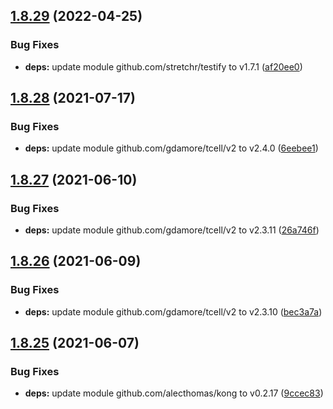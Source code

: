 ## [1.8.29](https://github.com/dds/aoc2019/compare/v1.8.28...v1.8.29) (2022-04-25)


### Bug Fixes

* **deps:** update module github.com/stretchr/testify to v1.7.1 ([af20ee0](https://github.com/dds/aoc2019/commit/af20ee0551cd008138096629f766246592930b57))



## [1.8.28](https://github.com/dds/aoc2019/compare/v1.8.27...v1.8.28) (2021-07-17)


### Bug Fixes

* **deps:** update module github.com/gdamore/tcell/v2 to v2.4.0 ([6eebee1](https://github.com/dds/aoc2019/commit/6eebee1dd3481181c5e3cc1a4275b6a2bf4dedb8))



## [1.8.27](https://github.com/dds/aoc2019/compare/v1.8.26...v1.8.27) (2021-06-10)


### Bug Fixes

* **deps:** update module github.com/gdamore/tcell/v2 to v2.3.11 ([26a746f](https://github.com/dds/aoc2019/commit/26a746fe004692712701aa9af2ffd7ed239598bf))



## [1.8.26](https://github.com/dds/aoc2019/compare/v1.8.25...v1.8.26) (2021-06-09)


### Bug Fixes

* **deps:** update module github.com/gdamore/tcell/v2 to v2.3.10 ([bec3a7a](https://github.com/dds/aoc2019/commit/bec3a7a1c134016f24d86619a638f50df6cb81f4))



## [1.8.25](https://github.com/dds/aoc2019/compare/v1.8.24...v1.8.25) (2021-06-07)


### Bug Fixes

* **deps:** update module github.com/alecthomas/kong to v0.2.17 ([9ccec83](https://github.com/dds/aoc2019/commit/9ccec83cec63f5fbbec5f81e3c6fdb77cd09fa07))



